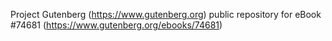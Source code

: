 Project Gutenberg (https://www.gutenberg.org) public repository for
eBook #74681 (https://www.gutenberg.org/ebooks/74681)
